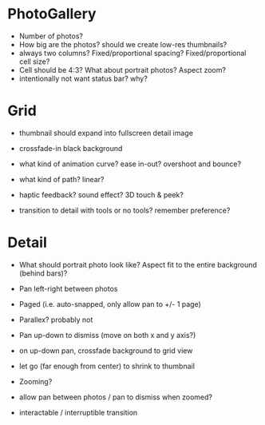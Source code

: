 # PhotoGallery


- Number of photos?
- How big are the photos? should we create low-res thumbnails?
- always two columns? Fixed/proportional spacing? Fixed/proportional cell size?
- Cell should be 4:3? What about portrait photos? Aspect zoom?
- intentionally not want status bar? why?

# Grid

- thumbnail should expand into fullscreen detail image
- crossfade-in black background
- what kind of animation curve? ease in-out? overshoot and bounce?
- what kind of path? linear?

- haptic feedback? sound effect? 3D touch & peek?

- transition to detail with tools or no tools? remember preference?

# Detail

- What should portrait photo look like? Aspect fit to the entire background (behind bars)?

- Pan left-right between photos
- Paged (i.e. auto-snapped, only allow pan to +/- 1 page)
- Parallex? probably not

- Pan up-down to dismiss (move on both x and y axis?)
- on up-down pan, crossfade background to grid view
- let go (far enough from center) to shrink to thumbnail

- Zooming?
- allow pan between photos / pan to dismiss when zoomed?

- interactable / interruptible transition
